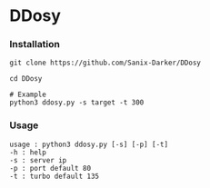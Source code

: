 # DDosy

### Installation
```shell 
git clone https://github.com/Sanix-Darker/DDosy

cd DDosy

# Example
python3 ddosy.py -s target -t 300
```

### Usage
```shell
usage : python3 ddosy.py [-s] [-p] [-t]
-h : help
-s : server ip
-p : port default 80
-t : turbo default 135
```